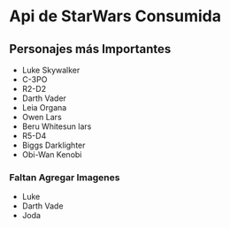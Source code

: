 # Api de StarWars Consumida

## Personajes más Importantes

* Luke Skywalker
* C-3PO
* R2-D2
* Darth Vader
* Leia Organa
* Owen Lars
* Beru Whitesun lars
* R5-D4
* Biggs Darklighter
* Obi-Wan Kenobi


### Faltan Agregar Imagenes

* Luke
* Darth Vade
* Joda